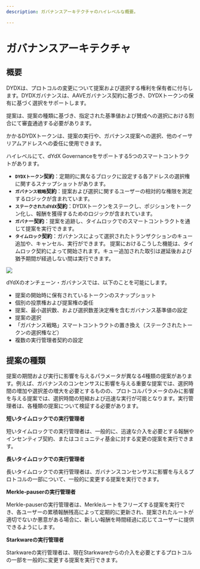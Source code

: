 ```yaml
---
description: ガバナンスアーキテクチャのハイレベルな概要。

---
```


# ガバナンスアーキテクチャ

## 概要

DYDXは、プロトコルの変更について提案および選択する権利を保有者に付与します。DYDXガバナンスは、AAVEガバナンス契約に基づき、DYDXトークンの保有に基づく選択をサポートします。

提案は、提案の種類に基づき、指定された基準値および賛成への選択における割合にて審査通過する必要があります。

かかるDYDXトークンは、提案の実行や、ガバナンス提案への選択、他のイーサリアムアドレスへの委任に使用できます。

ハイレベルにて、dYdX Governanceをサポートする5つのスマートコントラクトがあります。

* **`DYDXトークン`契約**：定期的に異なるブロックに設定する各アドレスの選択権に関するスナップショットがあります。
* **`ガバナンス戦略`契約**：提案および選択に関するユーザーの相対的な権限を測定するロジックが含まれています。
* **`ステークされたdYdX`契約**：DYDXトークンをステークし、ポジションをトークン化し、報酬を獲得するためのロジックが含まれています。
* **`ガバナ`ー契約**：提案を追跡し、タイムロックでのスマートコントラクトを通じて提案を実行できます。
* **`タイムロック`契約**：ガバナンスによって選択されたトランザクションのキュー追加や、キャンセル、実行ができます。
   提案におけるこうした機能は、タイムロック契約によって開始されます。キュー追加された取引は遅延後および猶予期間が経過しない間は実行できます。

![](https://lh6.googleusercontent.com/WF98fSJYwpE1ouAElQ998tSOlLVxJw7CD4QNkJ9AtsDY-AXvUiiXUvvArUAWXiUT5VDETct7BC5e6eDWMyTw_jTaKwqp7KIXCyYSp7UWc1p7T9bf-n0epVZ3Jy9134YW-gbs8ZZP)

dYdXのオンチェーン・ガバナンスでは、以下のことを可能にします。

* 提案の開始時に保有されているトークンのスナップショット
* 個別の投票権および提案権の委任
* 提案、最小選択数、および選択数差決定権を含むガバナンス基準値の設定
* 提案の選択
* 「ガバナンス戦略」スマートコントラクトの置き換え（ステークされたトークンの選択権など）
* 複数の実行管理者契約の設定

## 提案の種類

提案の期間および実行に影響を与えるパラメータが異なる4種類の提案があります。例えば、ガバナンスのコンセンサスに影響を与える重要な提案では、選択時間の増加や選択差の増大を必要とするものの、プロトコルパラメータのみに影響を与える提案では、選択時間の短縮および迅速な実行が可能となります。実行管理者は、各種類の提案について検証する必要があります。

**短いタイムロックでの実行管理者**

短いタイムロックでの実行管理者は、一般的に、迅速な介入を必要とする報酬やインセンティブ契約、またはコミュニティ基金に対する変更の提案を実行できます。

**長いタイムロックでの実行管理者**

長いタイムロックでの実行管理者は、ガバナンスコンセンサスに影響を与えるプロトコルの一部について、一般的に変更する提案を実行できます。

**Merkle-pauserの実行管理者**

Merkle-pauserの実行管理者は、Merkleルートをフリーズする提案を実行でき、各ユーザーの累積報酬残高によって定期的に更新され、提案されたルートが適切でないか悪意がある場合に、新しい報酬を時間経過に応じてユーザーに提供できるようにします。

**Starkwareの実行管理者**

Starkwareの実行管理者は、現在Starkwareからの介入を必要とするプロトコルの一部を一般的に変更する提案を実行できます。

